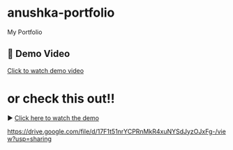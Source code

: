 # anushka-portfolio
My Portfolio
## 🎥 Demo Video
[Click to watch demo video](./portfolioVideoCompressed.mp4)


# or check this out!!
▶️ [Click here to watch the demo]([https://drive.google.com/file/d/FILE_ID/view](https://drive.google.com/file/d/17F1t51nrYCPRnMkR4xuNYSdJyzOJxFg-/view?usp=sharing))



https://drive.google.com/file/d/17F1t51nrYCPRnMkR4xuNYSdJyzOJxFg-/view?usp=sharing
